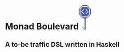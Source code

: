 <h1>
Monad Boulevard<img src="./boulevard.png" width="40" /></h1>

<h2>A to-be traffic DSL written in Haskell</h2>


